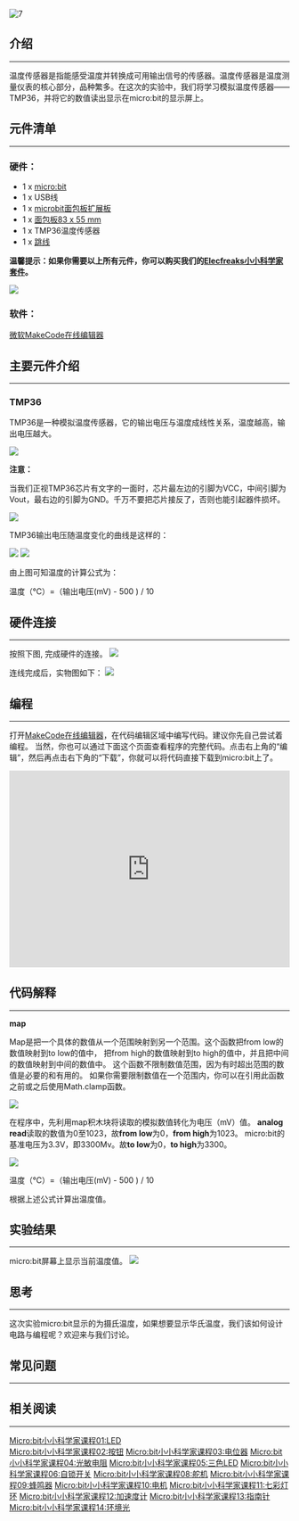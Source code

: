 ![7](https://i.imgur.com/fMCJitN.jpg)

## 介绍
---

温度传感器是指能感受温度并转换成可用输出信号的传感器。温度传感器是温度测量仪表的核心部分，品种繁多。在这次的实验中，我们将学习模拟温度传感器——TMP36，并将它的数值读出显示在micro:bit的显示屏上。


## 元件清单  
---

### 硬件：

- 1 x [micro:bit](http://www.elecfreaks.com/estore/bbc-micro-bit-board-for-coding-programming.html)
- 1 x USB线
- 1 x [microbit面包板扩展板](http://www.elecfreaks.com/estore/microbit-breadboard-adapter.html)
- 1 x [面包板83 x 55 mm](http://www.elecfreaks.com/estore/transparent-breadboard-83-55-mm.html)
- 1 x TMP36温度传感器
- 1 x [跳线](http://www.elecfreaks.com/estore/breadborad-jumper-wire-65pcs-pack.html)

**温馨提示：如果你需要以上所有元件，你可以购买我们的[Elecfreaks小小科学家套件](https://item.taobao.com/item.htm?spm=a1z10.1-c-s.w4024-17803785896.2.18dc3f94XOgpWg&id=562837851877&scene=taobao_shop)。**

![](https://i.imgur.com/W4tseua.jpg)

### 软件：

[微软MakeCode在线编辑器](https://makecode.microbit.org/)


## 主要元件介绍  
---

### TMP36

TMP36是一种模拟温度传感器，它的输出电压与温度成线性关系，温度越高，输出电压越大。

![](https://i.imgur.com/SDoXRcM.jpg)

**注意：**

当我们正视TMP36芯片有文字的一面时，芯片最左边的引脚为VCC，中间引脚为Vout，最右边的引脚为GND。千万不要把芯片接反了，否则也能引起器件损坏。

![](https://i.imgur.com/P6ZkUDh.jpg)

TMP36输出电压随温度变化的曲线是这样的：

![](https://i.imgur.com/5R7izFc.jpg)
![](https://i.imgur.com/U2c4qdp.jpg)

由上图可知温度的计算公式为：

温度（℃）=（输出电压(mV) - 500 ) / 10


## 硬件连接  
---

按照下图, 完成硬件的连接。
![](https://i.imgur.com/HnUeLBR.jpg)

连线完成后，实物图如下：
![](https://i.imgur.com/IAor80B.jpg)


## 编程
---

打开[MakeCode在线编辑器](https://makecode.microbit.org/)，在代码编辑区域中编写代码。建议你先自己尝试着编程。
当然，你也可以通过下面这个页面查看程序的完整代码。点击右上角的“编辑”，然后再点击右下角的“下载”，你就可以将代码直接下载到micro:bit上了。

<div style="position:relative;height:0;padding-bottom:70%;overflow:hidden;"><iframe style="position:absolute;top:0;left:0;width:100%;height:100%;" src="https://makecode.microbit.org/#pub:_7MLCRdhek0mJ" frameborder="0" sandbox="allow-popups allow-forms allow-scripts allow-same-origin"></iframe></div>


## 代码解释  
---

**map**

Map是把一个具体的数值从一个范围映射到另一个范围。这个函数把from low的数值映射到to low的值中， 把from high的数值映射到to high的值中，并且把中间的数值映射到中间的数值中。
这个函数不限制数值范围，因为有时超出范围的数值是必要的和有用的。 如果你需要限制数值在一个范围内，你可以在引用此函数之前或之后使用Math.clamp函数。

![](https://i.imgur.com/oCPoKPs.jpg)

在程序中，先利用map积木块将读取的模拟数值转化为电压（mV）值。
**analog read**读取的数值为0至1023，故**from low**为0，**from high**为1023。
micro:bit的基准电压为3.3V，即3300Mv。故**to low**为0，**to high**为3300。

![](https://i.imgur.com/b8aM1qv.jpg)

温度（℃）=（输出电压(mV) - 500 ) / 10

根据上述公式计算出温度值。 


## 实验结果  
---

micro:bit屏幕上显示当前温度值。
![](https://i.imgur.com/b0w5PkN.gif)


## 思考  
---

这次实验micro:bit显示的为摄氏温度，如果想要显示华氏温度，我们该如何设计电路与编程呢？欢迎来与我们讨论。


## 常见问题
---


## 相关阅读  
---

[Micro:bit小小科学家课程01:LED](/Micro_bit_Starter_Kit_Lesson_01_LED_CN/)                     
[Micro:bit小小科学家课程02:按钮](/Micro_bit_Starter_Kit_Lesson_02_Button_CN/)
[Micro:bit小小科学家课程03:电位器](/Micro_bit_Starter_Kit_Lesson_03_Trimpot_CN/)
[Micro:bit小小科学家课程04:光敏电阻](/Micro_bit_Starter_Kit_Lesson_04_Photocell_CN/)
[Micro:bit小小科学家课程05:三色LED](/Micro_bit_Starter_Kit_Lesson_05_RGB_LED_CN/)
[Micro:bit小小科学家课程06:自锁开关](/Micro_bit_Starter_Kit_Lesson_06_Self_lock_Switch_CN/)
[Micro:bit小小科学家课程08:舵机](/Micro_bit_Starter_Kit_Lesson_08_Servo_CN/)
[Micro:bit小小科学家课程09:蜂鸣器](/Micro_bit_Starter_Kit_Lesson_09_Buzzer_CN/)
[Micro:bit小小科学家课程10:电机](/Micro_bit_Starter_Kit_Lesson_10_Motor_CN/)
[Micro:bit小小科学家课程11:七彩灯环](/Micro_bit_Starter_Kit_Lesson_11_Rainbow_LED_CN/)
[Micro:bit小小科学家课程12:加速度计](/Micro_bit_Starter_Kit_Lesson_12_Accelerometer_CN/)
[Micro:bit小小科学家课程13:指南针](/Micro_bit_Starter_Kit_Lesson_13_Compass_CN/)
[Micro:bit小小科学家课程14:环境光](/Micro_bit_Starter_Kit_Lesson_14_Ambient_Light_CN/)
